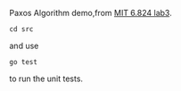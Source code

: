 Paxos Algorithm demo,from [MIT 6.824 lab3](http://nil.csail.mit.edu/6.824/2015/labs/lab-3.html).

```
cd src
```

and use
 
```
go test
```

to run the unit tests.